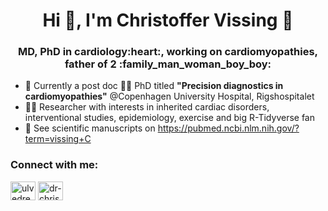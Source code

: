 <h1 align="center">Hi 👋, I'm Christoffer Vissing 🧑 </h1>
<h3 align="center">MD, PhD in cardiology:heart:, working on cardiomyopathies, father of 2 :family_man_woman_boy_boy:	 </h3>

- 🔭 Currently a post doc :man_student: PhD titled **"Precision diagnostics in cardiomyopathies"** @Copenhagen University Hospital, Rigshospitalet
- :man_scientist: Researcher with interests in inherited cardiac disorders, interventional studies, epidemiology, exercise and big R-Tidyverse fan
- 📝 See scientific manuscripts on https://pubmed.ncbi.nlm.nih.gov/?term=vissing+C

<h3 align="left">Connect with me:</h3>
<p align="left">
<a href="https://twitter.com/ulvedreng" target="blank"><img align="center" src="https://raw.githubusercontent.com/rahuldkjain/github-profile-readme-generator/master/src/images/icons/Social/twitter.svg" alt="ulvedreng" height="30" width="40" /></a>
<a href="https://linkedin.com/in/dr-christoffer-vissing" target="blank"><img align="center" src="https://raw.githubusercontent.com/rahuldkjain/github-profile-readme-generator/master/src/images/icons/Social/linked-in-alt.svg" alt="dr-christoffer-vissing" height="30" width="40" /></a>
</p>
